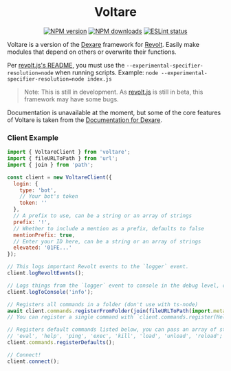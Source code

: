 <div align="center">

# Voltare

[![NPM version](https://img.shields.io/npm/v/voltare?maxAge=3600?&color=2ed573)](https://www.npmjs.com/package/voltare) [![NPM downloads](https://img.shields.io/npm/dt/voltare?maxAge=3600&color=2ed573)](https://www.npmjs.com/package/voltare) [![ESLint status](https://github.com/Dexare/Voltare/workflows/ESLint/badge.svg)](https://github.com/Dexare/Voltare/actions?query=workflow%3A%22ESLint%22)

</div>

Voltare is a version of the [Dexare](https://github.com/Dexare/Dexare) framework for [Revolt](https://revolt.chat). Easily make modules that depend on others or overwrite their functions.

Per [revolt.js's README](https://github.com/revoltchat/revolt.js#example-usage-javascript--es6), you must use the `--experimental-specifier-resolution=node` when running scripts.
Example: `node --experimental-specifier-resolution=node index.js`

> Note: This is still in development. As [revolt.js](https://github.com/revoltchat/revolt.js) is still in beta, this framework may have some bugs.

Documentation is unavailable at the moment, but some of the core features of Voltare is taken from the [Documentation for Dexare](https://github.com/Dexare/Dexare/wiki).

### Client Example
```js
import { VoltareClient } from 'voltare';
import { fileURLToPath } from 'url';
import { join } from 'path';

const client = new VoltareClient({
  login: {
    type: 'bot',
    // Your bot's token
    token: ''
  },
  // A prefix to use, can be a string or an array of strings
  prefix: '!',
  // Whether to include a mention as a prefix, defaults to false
  mentionPrefix: true,
  // Enter your ID here, can be a string or an array of strings
  elevated: '01FE...'
});

// This logs important Revolt events to the `logger` event.
client.logRevoltEvents();

// Logs things from the `logger` event to console in the debug level, can be ither `debug`, `info`, `warn` or `error`.
client.logToConsole('info');

// Registers all commands in a folder (don't use with ts-node)
await client.commands.registerFromFolder(join(fileURLToPath(import.meta.url), '..', 'commands'));
// You can register a single command with `client.commands.register(HelloCommand)`.

// Registers default commands listed below, you can pass an array of strings to select commands to register,
// 'eval', 'help', 'ping', 'exec', 'kill', 'load', 'unload', 'reload';
client.commands.registerDefaults();

// Connect!
client.connect();
```
